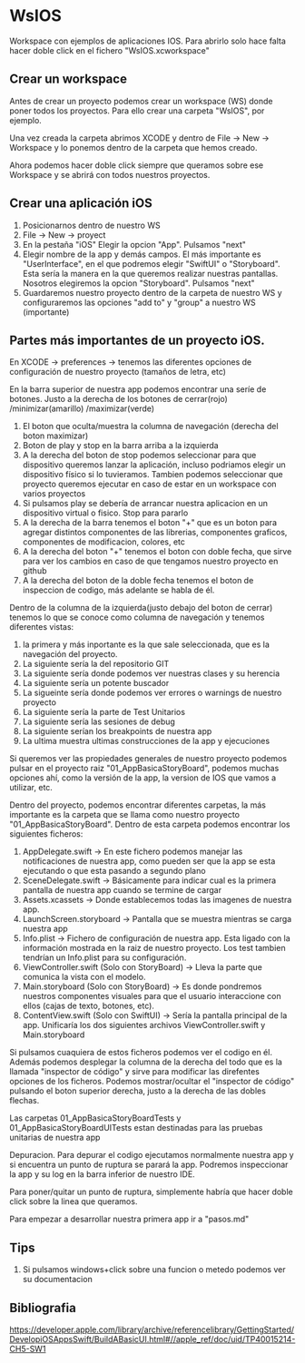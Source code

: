 # WsIOS

Workspace con ejemplos de aplicaciones IOS. Para abrirlo solo hace falta hacer doble click en el fichero "WsIOS.xcworkspace"

## Crear un workspace
Antes de crear un proyecto podemos crear un workspace (WS) donde poner todos los proyectos. Para ello crear una carpeta "WsIOS", por ejemplo. 

Una vez creada la carpeta abrimos XCODE y dentro de File -> New -> Workspace y lo ponemos dentro de la carpeta que hemos creado. 

Ahora podemos hacer doble click siempre que queramos sobre ese Workspace y se abrirá con todos nuestros proyectos.

## Crear una aplicación iOS

1. Posicionarnos dentro de nuestro WS
2. File -> New -> proyect 
3. En la pestaña "iOS" Elegir la opcion "App". Pulsamos "next"
4. Elegir nombre de la app y demás campos. El más importante es "UserInterface", en el que podremos elegir "SwiftUI" o "Storyboard". Esta sería la manera en la que queremos realizar nuestras pantallas. Nosotros elegiremos la opcion "Storyboard". Pulsamos "next"
5. Guardaremos nuestro proyecto dentro de la carpeta de nuestro WS y configuraremos las opciones "add to" y "group" a nuestro WS (importante)


## Partes más importantes de un proyecto iOS.

En XCODE -> preferences -> tenemos las diferentes opciones de configuración de nuestro proyecto (tamaños de letra, etc)

En la barra superior de nuestra app podemos encontrar una seríe de botones. Justo a la derecha de los botones de cerrar(rojo) /minimizar(amarillo) /maximizar(verde)

1. El boton que oculta/muestra la columna de navegación (derecha del boton maximizar)
2. Boton de play y stop en la barra arriba a la izquierda
3. A la derecha del boton de stop podemos seleccionar para que dispositivo queremos lanzar la aplicación, incluso podriamos elegir un dispositivo físico si lo tuvieramos. Tambien podemos seleccionar que proyecto queremos ejecutar en caso de estar en un workspace con varios proyectos
4. Si pulsamos play se debería de arrancar nuestra aplicacion en un dispositivo virtual o fisico. Stop para pararlo
5. A la derecha de la barra tenemos el boton "+" que es un boton para agregar distintos componentes de las librerias, componentes graficos, componentes de modificacion, colores, etc
6. A la derecha del boton "+" tenemos el boton con doble fecha, que sirve para ver los cambios en caso de que tengamos nuestro proyecto en github
7. A la derecha del boton de la doble fecha tenemos el boton de inspeccion de codigo, más adelante se habla de él.

Dentro de la columna de la izquierda(justo debajo del boton de cerrar) tenemos lo que se conoce como columna de navegación y tenemos diferentes vistas:

1. la primera y más inportante es la que sale seleccionada, que es la navegación del proyecto. 
2. La siguiente sería la del repositorio GIT
3. La siguiente sería donde podemos ver nuestras clases y su herencia
4. La siguiente sería un potente buscador
5. La sigueinte sería donde podemos ver errores o warnings de nuestro proyecto
6. La siguiente sería la parte de Test Unitarios
7. La siguiente sería las sesiones de debug
8. La siguiente serían los breakpoints de nuestra app
9. La ultima muestra ultimas construcciones de la app y ejecuciones

Si queremos ver las propiedades generales de nuestro proyecto podemos pulsar en el proyecto raiz "01_AppBasicaStoryBoard", podemos muchas opciones ahí, como la versión de la app, la version de IOS que vamos a utilizar, etc.

Dentro del proyecto, podemos encontrar diferentes carpetas, la más importante es la carpeta que se llama como nuestro proyecto "01_AppBasicaStoryBoard". Dentro de esta carpeta podemos encontrar los siguientes ficheros:

1. AppDelegate.swift -> En este fichero podemos manejar las notificaciones de nuestra app, como pueden ser que la app se esta ejecutando o que esta pasando a segundo plano
2. SceneDelegate.swift -> Básicamente para indicar cual es la primera pantalla de nuestra app cuando se termine de cargar
3. Assets.xcassets -> Donde establecemos todas las imagenes de nuestra app.
4. LaunchScreen.storyboard -> Pantalla que se muestra mientras se carga nuestra app
5. Info.plist -> Fichero de configuración de nuestra app. Esta ligado con la información mostrada en la raiz de nuestro proyecto. Los test tambien tendrían un Info.plist para su configuración.
6. ViewController.swift (Solo con StoryBoard) -> Lleva la parte que comunica la vista con el modelo.
7. Main.storyboard (Solo con StoryBoard) -> Es donde pondremos nuestros componentes visuales para que el usuario interaccione con ellos (cajas de texto, botones, etc).
8. ContentView.swift (Solo con SwiftUI) -> Sería la pantalla principal de la app. Unificaría los dos siguientes archivos ViewController.swift y Main.storyboard

Si pulsamos cuaquiera de estos ficheros podemos ver el codigo en él. Además podemos desplegar la columna de la derecha del todo que es la llamada "inspector de código" y sirve para modificar las direfentes opciones de los ficheros. Podemos mostrar/ocultar  el "inspector de código" pulsando el boton superior derecha, justo a la derecha de las dobles flechas.

Las carpetas 01_AppBasicaStoryBoardTests y 01_AppBasicaStoryBoardUITests estan destinadas para las pruebas unitarias de nuestra app

Depuracion. Para depurar el codigo ejecutamos normalmente nuestra app y si encuentra un punto de ruptura se parará la app. Podremos inspeccionar la app y su log en la barra inferior de nuestro IDE. 

Para poner/quitar un punto de ruptura, simplemente habría que hacer doble click sobre la linea que queramos.

Para empezar a desarrollar nuestra primera app ir a "pasos.md"


## Tips

1. Si pulsamos windows+click sobre una funcion o metedo podemos ver su documentacion

## Bibliografia

https://developer.apple.com/library/archive/referencelibrary/GettingStarted/DevelopiOSAppsSwift/BuildABasicUI.html#//apple_ref/doc/uid/TP40015214-CH5-SW1

